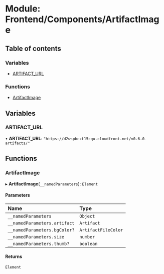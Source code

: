 # Module: Frontend/Components/ArtifactImage

## Table of contents

### Variables

- [ARTIFACT_URL](Frontend_Components_ArtifactImage.md#artifact_url)

### Functions

- [ArtifactImage](Frontend_Components_ArtifactImage.md#artifactimage)

## Variables

### ARTIFACT_URL

• **ARTIFACT_URL**: `"https://d2wspbczt15cqu.cloudfront.net/v0.6.0-artifacts/"`

## Functions

### ArtifactImage

▸ **ArtifactImage**(`__namedParameters`): `Element`

#### Parameters

| Name                         | Type                |
| :--------------------------- | :------------------ |
| `__namedParameters`          | `Object`            |
| `__namedParameters.artifact` | `Artifact`          |
| `__namedParameters.bgColor?` | `ArtifactFileColor` |
| `__namedParameters.size`     | `number`            |
| `__namedParameters.thumb?`   | `boolean`           |

#### Returns

`Element`

